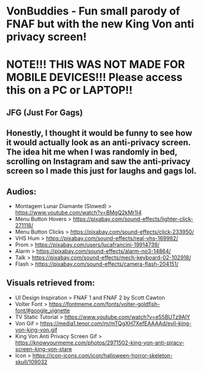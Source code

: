# VonBuddies - Fun small parody of FNAF but with the new King Von anti privacy screen!

# NOTE!!! THIS WAS NOT MADE FOR MOBILE DEVICES!!! Please access this on a PC or LAPTOP!!

## JFG (Just For Gags)

## Honestly, I thought it would be funny to see how it would actually look as an anti-privacy screen. The idea hit me when I was randomly in bed, scrolling on Instagram and saw the anti-privacy screen so I made this just for laughs and gags lol.

## Audios:

- Montagem Lunar Diamante (Slowed) > https://www.youtube.com/watch?v=BMgQ2kMr1I4
- Menu Button Hovers > https://pixabay.com/sound-effects/lighter-click-271118/
- Menu Button Clicks > https://pixabay.com/sound-effects/click-233950/
- VHS Hum > https://pixabay.com/sound-effects/real-vhs-169982/
- Prom > https://pixabay.com/users/lucafrancini-19914739/
- Alarm > https://pixabay.com/sound-effects/alarm-no3-14864/
- Talk > https://pixabay.com/sound-effects/mech-keyboard-02-102918/
- Flash > https://pixabay.com/sound-effects/camera-flash-204151/

## Visuals retrieved from:

- UI Design Inspiration > FNAF 1 and FNAF 2 by Scott Cawton
- Volter Font > https://fontmeme.com/fonts/volter-goldfish-font/#google_vignette
- TV Static Tutorial > https://www.youtube.com/watch?v=e55BUTz9AlY
- Von Gif > https://media1.tenor.com/m/mTQgXH7XefEAAAAd/evil-king-von-king-von.gif
- King Von Anti Privacy Screen Gif > https://knowyourmeme.com/photos/2971502-king-von-anti-piracy-screen-king-von-stare
- Icon > https://icon-icons.com/icon/halloween-horror-skeleton-skull/109032
